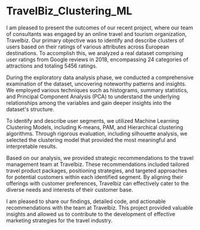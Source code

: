 # TravelBiz_Clustering_ML
I am pleased to present the outcomes of our recent project, where our team of consultants was engaged by an online travel and tourism organization, Travelbiz. Our primary objective was to identify and describe clusters of users based on their ratings of various attributes across European destinations. To accomplish this, we analyzed a real dataset comprising user ratings from Google reviews in 2018, encompassing 24 categories of attractions and totaling 5456 ratings.

During the exploratory data analysis phase, we conducted a comprehensive examination of the dataset, uncovering noteworthy patterns and insights. We employed various techniques such as histograms, summary statistics, and Principal Component Analysis (PCA) to understand the underlying relationships among the variables and gain deeper insights into the dataset's structure.

To identify and describe user segments, we utilized Machine Learning Clustering Models, including K-means, PAM, and Hierarchical clustering algorithms. Through rigorous evaluation, including silhouette analysis, we selected the clustering model that provided the most meaningful and interpretable results.

Based on our analysis, we provided strategic recommendations to the travel management team at Travelbiz. These recommendations included tailored travel product packages, positioning strategies, and targeted approaches for potential customers within each identified segment. By aligning their offerings with customer preferences, Travelbiz can effectively cater to the diverse needs and interests of their customer base.

I am pleased to share our findings, detailed code, and actionable recommendations with the team at Travelbiz. This project provided valuable insights and allowed us to contribute to the development of effective marketing strategies for the travel industry.
